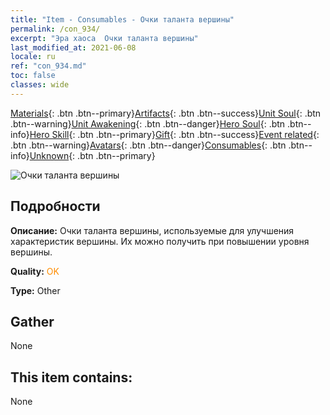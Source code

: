 ```yaml
---
title: "Item - Consumables - Очки таланта вершины"
permalink: /con_934/
excerpt: "Эра хаоса  Очки таланта вершины"
last_modified_at: 2021-06-08
locale: ru
ref: "con_934.md"
toc: false
classes: wide
---
```

 [Materials](/ItemsRU/){: .btn .btn--primary}[Artifacts](/ItemsRU/Artifacts/){: .btn .btn--success}[Unit Soul](/ItemsRU/UnitSoul/){: .btn .btn--warning}[Unit Awakening](/ItemsRU/UnitAwakening/){: .btn .btn--danger}[Hero Soul](/ItemsRU/HeroSoul/){: .btn .btn--info}[Hero Skill](/ItemsRU/HeroSkill/){: .btn .btn--primary}[Gift](/ItemsRU/Gift/){: .btn .btn--success}[Event related](/ItemsRU/Events/){: .btn .btn--warning}[Avatars](/ItemsRU/Avatars/){: .btn .btn--danger}[Consumables](/ItemsRU/Consumables/){: .btn .btn--info}[Unknown](/ItemsRU/Unknown/){: .btn .btn--primary}

 ![Очки таланта вершины](/images/t/i_40022.png)

## Подробности
 **Описание:** Очки таланта вершины, используемые для улучшения характеристик вершины. Их можно получить при повышении уровня вершины.

 **Quality:** <span style="color: #FF8C00">OK</span>

 **Type:** Other

## Gather

  None

## This item contains:

  None

